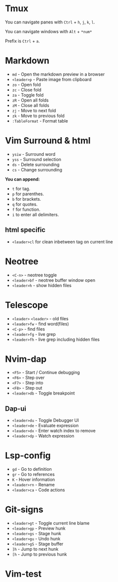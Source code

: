 
# Tmux 
You can navigate panes with `Ctrl` + `h`,  `j`, `k`, `l`.

You can navigate windows with `Alt` + `*num*`

Prefix is `Ctrl` + `a`.



# Markdown
- `md` - Open the markdown preview in a browser
- `<leader>p` - Paste image from clipboard
- `zo` - Open fold
- `zc` - Close fold
- `za` - Toggle fold
- `zR` - Open all folds
- `zM` - Close all folds
- `zj` - Move to next fold
- `zk` - Move to previous fold
- `:TableFormat` - Format table

# Vim Surround & html
- `ysiw` - Surround word
- `yss` - Surround selection
- `ds` - Delete surrounding
- `cs` - Change surrounding

**You can append:**
- `t` for tag.
- `p` for parenthes.
- `b` for brackets.
- `q` for quotes.
- `f` for function.
- `i` to enter all delimiters.

## html specific
- `<leader>cl` for clean inbetween tag on current line

# Neotree
- `<C-n>` - neotree toggle
- `<leader>bf` - neotree buffer window open
- `<leader>h` - show hidden files

# Telescope
- `<leader>` `<leader>` - old files
- `<leader>fw` - find word(files)
- `<C-p>` - find files
- `<leader>fg` - live grep
- `<leader>fh` - live grep including hidden files

# Nvim-dap
- `<F5>` - Start / Continue debugging
- `<F6>` - Step over
- `<F7>` - Step into
- `<F8>` - Step out
- `<leader>db` - Toggle breakpoint

## Dap-ui
- `<leader>du` - Toggle Debugger UI 
- `<leader>de` - Evaluate expression
- `<leader>dx` - Enter watch index to remove
- `<leader>dp` - Watch expression

# Lsp-config
- `gd` - Go to definition
- `gr` - Go to references
- `K` - Hover information
- `<leader>rn` - Rename
- `<leader>ca` - Code actions

# Git-signs
- `<leader>gt` - Toggle current line blame
- `<leader>gp` - Preview hunk
- `<leader>gs` - Stage hunk
- `<leader>gu` - Undo hunk
- `<leader>gS` - Stage buffer
- `]h` - Jump to next hunk
- `[h` - Jump to previous hunk

# Vim-test

